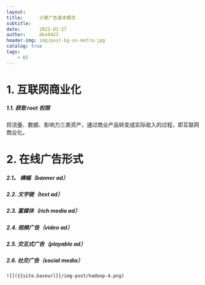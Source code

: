 ```yaml
---
layout:     
title:      计算广告基本概念
subtitle:   
date:       2022-01-27
author:     dex0423
header-img: img/post-bg-os-metro.jpg
catalog: true
tags:
    - BI
---
```


# 1. 互联网商业化

##### 1.1. 获取 root 权限

将流量、数据、影响力三类资产，通过商业产品转变成实际收入的过程，即互联网商业化。

# 2. 在线广告形式

##### 2.1。 横幅（banner ad）

##### 2.2. 文字链（text ad）

##### 2.3. 富媒体（rich media ad）

##### 2.4. 视频广告（video ad）

##### 2.5. 交互式广告（playable ad）

##### 2.6. 社交广告（social media）




    ![]({{site.baseurl}}/img-post/hadoop-4.png)

